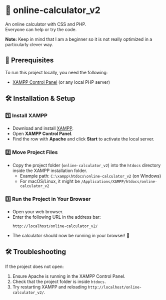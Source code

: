 

# 🧮 online-calculator_v2 
An online calculator with CSS and PHP.  
Everyone can help or try the code.  

**Note:** Keep in mind that I am a beginner so it is not really optimized in a particularly clever way.  

## 🚀 Prerequisites  
To run this project locally, you need the following:  

- [XAMPP Control Panel](https://www.apachefriends.org/download.html) (or any local PHP server)  

## 🛠 Installation & Setup  

### 1️⃣ Install XAMPP  
- Download and install [XAMPP](https://www.apachefriends.org/download.html).  
- Open **XAMPP Control Panel**.  
- Find the row with **Apache** and click **Start** to activate the local server.  

### 2️⃣ Move Project Files  
- Copy the project folder (`online-calculator_v2`) into the `htdocs` directory inside the XAMPP installation folder.  
  - Example path: `C:\xampp\htdocs\online-calculator_v2` (on Windows)  
  - For macOS/Linux, it might be `/Applications/XAMPP/htdocs/online-calculator_v2`  

### 3️⃣ Run the Project in Your Browser  
- Open your web browser.  
- Enter the following URL in the address bar:  
  ```
  http://localhost/online-calculator_v2/
  ```
- The calculator should now be running in your browser! 🎉  

## 🛠 Troubleshooting  
If the project does not open:  
1. Ensure Apache is running in the XAMPP Control Panel.  
2. Check that the project folder is inside `htdocs`.  
3. Try restarting XAMPP and reloading `http://localhost/online-calculator_v2/`.  
